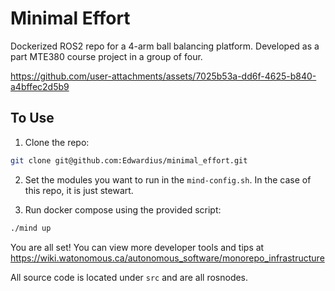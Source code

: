 # Minimal Effort
Dockerized ROS2 repo for a 4-arm ball balancing platform. Developed as a part MTE380 course project in a group of four. 

https://github.com/user-attachments/assets/7025b53a-dd6f-4625-b840-a4bffec2d5b9


## To Use
1. Clone the repo:
``` bash
git clone git@github.com:Edwardius/minimal_effort.git
```

2. Set the modules you want to run in the `mind-config.sh`. In the case of this repo, it is just stewart.

3. Run docker compose using the provided script:
```bash
./mind up
```

You are all set! You can view more developer tools and tips at https://wiki.watonomous.ca/autonomous_software/monorepo_infrastructure

All source code is located under `src` and are all rosnodes.
